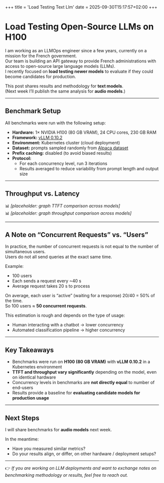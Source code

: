 +++
title = 'Load Testing Text Llm'
date = 2025-09-30T15:17:57+02:00
+++

# Load Testing Open-Source LLMs on H100  

I am working as an LLMOps engineer since a few years, currently on a mission for the French government.  
Our team is building an API gateway to provide French administrations with access to open-source large language models (LLMs).  
I recently focused on **load testing newer models** to evaluate if they could become candidates for production.  

This post shares results and methodology for **text models**.  
(Next week I’ll publish the same analysis for **audio models**.)  

---

## Benchmark Setup  

All benchmarks were run with the following setup:  

- **Hardware:** 1× NVIDIA H100 (80 GB VRAM), 24 CPU cores, 230 GB RAM  
- **Framework:** [vLLM 0.10.2](https://github.com/vllm-project/vllm)  
- **Environment:** Kubernetes cluster (cloud deployment)  
- **Dataset:** prompts sampled randomly from [Alpaca dataset](https://github.com/tatsu-lab/stanford_alpaca)  
- **Prefix caching:** disabled (to avoid biased results)  
- **Protocol:**  
  - For each concurrency level, run 3 iterations  
  - Results averaged to reduce variability from prompt length and output size  

---

## Throughput vs. Latency  

📊 *[placeholder: graph TTFT comparison across models]*  
📊 *[placeholder: graph throughput comparison across models]*  

---

## A Note on “Concurrent Requests” vs. “Users”  

In practice, the number of concurrent requests is not equal to the number of simultaneous users.  
Users do not all send queries at the exact same time.  

Example:  
- 100 users  
- Each sends a request every ~40 s  
- Average request takes 20 s to process  

On average, each user is “active” (waiting for a response) 20/40 = 50% of the time.  
So 100 users ≈ **50 concurrent requests**.  

This estimation is rough and depends on the type of usage:  
- Human interacting with a chatbot → lower concurrency  
- Automated classification pipeline → higher concurrency  

---

## Key Takeaways  

- Benchmarks were run on **H100 (80 GB VRAM)** with **vLLM 0.10.2** in a Kubernetes environment  
- **TTFT and throughput vary significantly** depending on the model, even on identical hardware  
- Concurrency levels in benchmarks are **not directly equal** to number of end-users  
- Results provide a baseline for **evaluating candidate models for production usage**  

---

## Next Steps  

I will share benchmarks for **audio models** next week.  

In the meantime:  
- Have you measured similar metrics?  
- Do your results align, or differ, on other hardware / deployment setups?  

---

👉 *If you are working on LLM deployments and want to exchange notes on benchmarking methodology or results, feel free to reach out.*  
